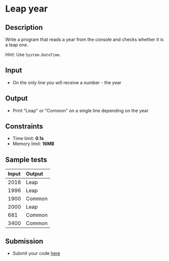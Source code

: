 # Leap year

## Description
Write a program that reads a year from the console and checks whether it is a leap one.

_Hint:_ Use `System.DateTime`.

## Input
- On the only line you will receive a number - the year

## Output
- Print "Leap" or "Common" on a single line depending on the year

## Constraints
- Time limit: **0.1s**
- Memory limit: **16MB**

## Sample tests

| Input | Output |
|:------|:-------|
| 2016  | Leap   |
| 1996  | Leap   |
| 1900  | Common |
| 2000  | Leap   |
|  681  | Common |
| 3400  | Common |

## Submission
- Submit your code [here](http://bgcoder.com/Contests/Compete/Index/319#0)